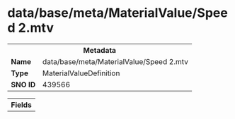 <h1>data/base/meta/MaterialValue/Speed 2.mtv</h1><table><tr><th colspan="100%">Metadata</th></tr><tr><td><b>Name</b></td><td>data/base/meta/MaterialValue/Speed 2.mtv</td></tr><tr><td><b>Type</b></td><td>MaterialValueDefinition</td></tr><tr><td><b>SNO ID</b></td><td>439566</td></tr></table>

<table><tr><th colspan="100%">Fields</th></tr></table>

